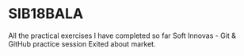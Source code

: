 # SIB18BALA
All the practical exercises I have completed so far 
Soft Innovas - Git & GitHub practice session 
Exited about market.